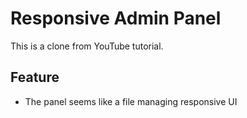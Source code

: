 # Responsive Admin Panel

This is a clone from YouTube tutorial.

## Feature

* The panel seems like a file managing responsive UI
